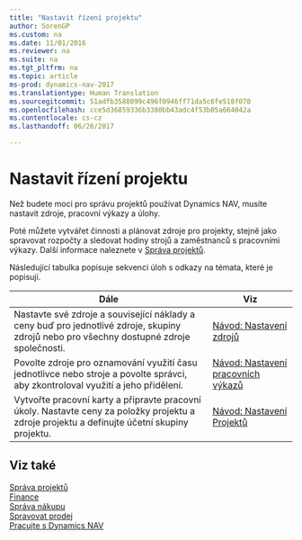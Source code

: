 ```yaml
---
title: "Nastavit řízení projektu"
author: SorenGP
ms.custom: na
ms.date: 11/01/2016
ms.reviewer: na
ms.suite: na
ms.tgt_pltfrm: na
ms.topic: article
ms-prod: dynamics-nav-2017
ms.translationtype: Human Translation
ms.sourcegitcommit: 51adfb3588099c496f0946ff71da5c6fe518f070
ms.openlocfilehash: cce5d36859336b3380bb43adc4f53b05a664042a
ms.contentlocale: cs-cz
ms.lasthandoff: 06/26/2017

---
```


# <a name="set-up-project-management"></a>Nastavit řízení projektu
Než budete moci pro správu projektů používat Dynamics NAV, musíte nastavit zdroje, pracovní výkazy a úlohy.

Poté můžete vytvářet činnosti a plánovat zdroje pro projekty, stejně jako spravovat rozpočty a sledovat hodiny strojů a zaměstnanců s pracovními výkazy. Další informace naleznete v [Správa projektů](projects-manage-projects.md).  

Následující tabulka popisuje sekvenci úloh s odkazy na témata, které je popisují.

|Dále |Viz |
|---|----|
|Nastavte své zdroje a související náklady a ceny buď pro jednotlivé zdroje, skupiny zdrojů nebo pro všechny dostupné zdroje společnosti.|[Návod: Nastavení zdrojů](projects-how-setup-resources.md)|
|Povolte zdroje pro oznamování využití času jednotlivce nebo stroje a povolte správci, aby zkontroloval využití a jeho přidělení.|[Návod: Nastavení pracovních výkazů](projects-how-setup-time-sheets.md)
|Vytvořte pracovní karty a připravte pracovní úkoly. Nastavte ceny za položky projektu a zdroje projektu a definujte účetní skupiny projektu.|[Návod: Nastavení Projektů](projects-how-setup-jobs.md)|

## <a name="see-also"></a>Viz také
[Správa projektů](projects-manage-projects.md)  
[Finance](finance-setup.md)  
[Správa nákupu](purchasing-manage-purchasing.md)         
[Spravovat prodej](sales-manage-sales.md)     
[Pracujte s Dynamics NAV](ui-work-product.md)  

